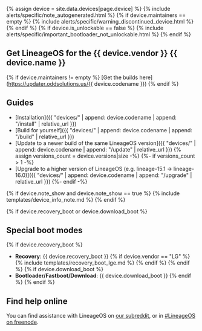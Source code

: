 {% assign device = site.data.devices[page.device] %}
{% include alerts/specific/note_autogenerated.html %}
{% if device.maintainers == empty %}
{% include alerts/specific/warning_discontinued_device.html %}
{% endif %}
{% if device.is_unlockable == false %}
{% include alerts/specific/important_bootloader_not_unlockable.html %}
{% endif %}

## Get LineageOS for the {{ device.vendor }} {{ device.name }}
{% if device.maintainers != empty %}
[Get the builds here](https://updater.oddsolutions.us/{{ device.codename }})
{% endif %}

## Guides

- [Installation]({{ "devices/" | append: device.codename | append: "/install" | relative_url }})
- [Build for yourself]({{ "devices/" | append: device.codename | append: "/build" | relative_url }})
- [Update to a newer build of the same LineageOS version]({{ "devices/" | append: device.codename | append: "/update" | relative_url }})
{% assign versions_count = device.versions|size -%}
{%- if versions_count > 1 -%}
- [Upgrade to a higher version of LineageOS (e.g. lineage-15.1 -> lineage-16.0)]({{ "devices/" | append: device.codename | append: "/upgrade" | relative_url }})
{%- endif -%}

{% if device.note_show and device.note_show == true %}
{% include templates/device_info_note.md %}
{% endif %}

{% if device.recovery_boot or device.download_boot %}
## Special boot modes

{% if device.recovery_boot %}
* **Recovery**: {{ device.recovery_boot }}
{% if device.vendor == "LG" %}
    {% include templates/recovery_boot_lge.md %}
{% endif %}
{% endif %}
{% if device.download_boot %}
* **Bootloader/Fastboot/Download**: {{ device.download_boot }}
{% endif %}
{% endif %}

## Find help online

You can find assistance with LineageOS on [our subreddit](https://reddit.com/r/LineageOS), or in [#LineageOS on freenode](https://webchat.freenode.net/?channels=LineageOS).
